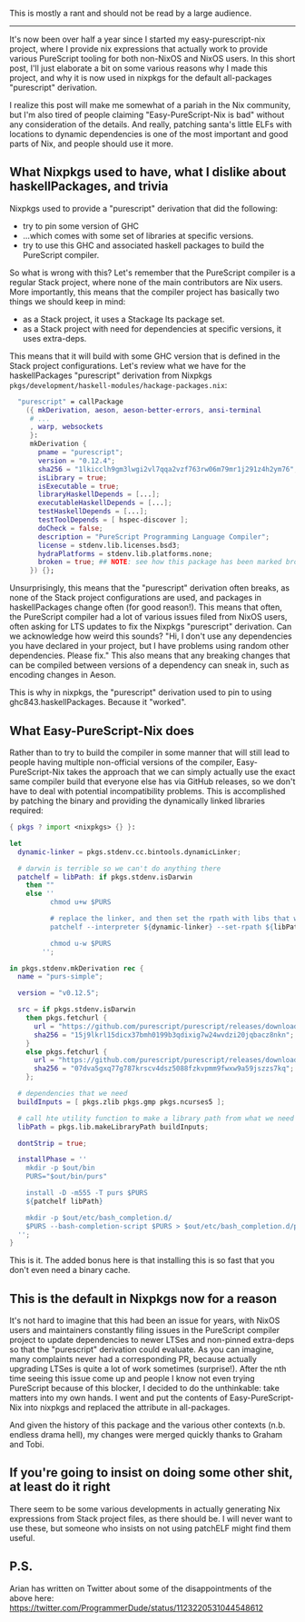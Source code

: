 This is mostly a rant and should not be read by a large audience.

---

It's now been over half a year since I started my easy-purescript-nix project, where I provide nix expressions that actually work to provide various PureScript tooling for both non-NixOS and NixOS users. In this short post, I'll just elaborate a bit on some various reasons why I made this project, and why it is now used in nixpkgs for the default all-packages "purescript" derivation.

I realize this post will make me somewhat of a pariah in the Nix community, but I'm also tired of people claiming "Easy-PureScript-Nix is bad" without any consideration of the details. And really, patching santa's little ELFs with locations to dynamic dependencies is one of the most important and good parts of Nix, and people should use it more.

## What Nixpkgs used to have, what I dislike about haskellPackages, and trivia

Nixpkgs used to provide a "purescript" derivation that did the following:

* try to pin some version of GHC
* ...which comes with some set of libraries at specific versions.
* try to use this GHC and associated haskell packages to build the PureScript compiler.

So what is wrong with this? Let's remember that the PureScript compiler is a regular Stack project, where none of the main contributors are Nix users. More importantly, this means that the compiler project has basically two things we should keep in mind:

* as a Stack project, it uses a Stackage lts package set.
* as a Stack project with need for dependencies at specific versions, it uses extra-deps.

This means that it will build with some GHC version that is defined in the Stack project configurations. Let's review what we have for the haskellPackages "purescript" derivation from Nixpkgs `pkgs/development/haskell-modules/hackage-packages.nix`:

```nix
  "purescript" = callPackage
    ({ mkDerivation, aeson, aeson-better-errors, ansi-terminal
     # ...
     , warp, websockets
     }:
     mkDerivation {
       pname = "purescript";
       version = "0.12.4";
       sha256 = "1lkicclh9gm3lwgi2vl7qqa2vzf763rw06m79mr1j291z4h2ym76";
       isLibrary = true;
       isExecutable = true;
       libraryHaskellDepends = [...];
       executableHaskellDepends = [...];
       testHaskellDepends = [...];
       testToolDepends = [ hspec-discover ];
       doCheck = false;
       description = "PureScript Programming Language Compiler";
       license = stdenv.lib.licenses.bsd3;
       hydraPlatforms = stdenv.lib.platforms.none;
       broken = true; ## NOTE: see how this package has been marked broken b514a6d35191 (Peter Simons 2019-03-16 17:03:43 +0100 182937)
     }) {};
```

Unsurprisingly, this means that the "purescript" derivation often breaks, as none of the Stack project configurations are used, and packages in haskellPackages change often (for good reason!). This means that often, the PureScript compiler had a lot of various issues filed from NixOS users, often asking for LTS updates to fix the Nixpkgs "purescript" derivation. Can we acknowledge how weird this sounds? "Hi, I don't use any dependencies you have declared in your project, but I have problems using random other dependencies. Please fix." This also means that any breaking changes that can be compiled between versions of a dependency can sneak in, such as encoding changes in Aeson.

This is why in nixpkgs, the "purescript" derivation used to pin to using ghc843.haskellPackages. Because it "worked".

## What Easy-PureScript-Nix does

Rather than to try to build the compiler in some manner that will still lead to people having multiple non-official versions of the compiler, Easy-PureScript-Nix takes the approach that we can simply actually use the exact same compiler build that everyone else has via GitHub releases, so we don't have to deal with potential incompatibility problems. This is accomplished by patching the binary and providing the dynamically linked libraries required:

```nix
{ pkgs ? import <nixpkgs> {} }:

let
  dynamic-linker = pkgs.stdenv.cc.bintools.dynamicLinker;

  # darwin is terrible so we can't do anything there
  patchelf = libPath: if pkgs.stdenv.isDarwin
    then ""
    else ''
          chmod u+w $PURS

          # replace the linker, and then set the rpath with libs that we need
          patchelf --interpreter ${dynamic-linker} --set-rpath ${libPath} $PURS

          chmod u-w $PURS
        '';

in pkgs.stdenv.mkDerivation rec {
  name = "purs-simple";

  version = "v0.12.5";

  src = if pkgs.stdenv.isDarwin
    then pkgs.fetchurl {
      url = "https://github.com/purescript/purescript/releases/download/v0.12.5/macos.tar.gz";
      sha256 = "15j9lkrl15dicx37bmh0199b3qdixig7w24wvdzi20jqbacz8nkn";
    }
    else pkgs.fetchurl {
      url = "https://github.com/purescript/purescript/releases/download/v0.12.5/linux64.tar.gz";
      sha256 = "07dva5gxq77g787krscv4dsz5088fzkvpmm9fwxw9a59jszzs7kq";
    };

  # dependencies that we need
  buildInputs = [ pkgs.zlib pkgs.gmp pkgs.ncurses5 ];

  # call hte utility function to make a library path from what we need
  libPath = pkgs.lib.makeLibraryPath buildInputs;

  dontStrip = true;

  installPhase = ''
    mkdir -p $out/bin
    PURS="$out/bin/purs"

    install -D -m555 -T purs $PURS
    ${patchelf libPath}

    mkdir -p $out/etc/bash_completion.d/
    $PURS --bash-completion-script $PURS > $out/etc/bash_completion.d/purs-completion.bash
  '';
}
```
This is it. The added bonus here is that installing this is so fast that you don't even need a binary cache.

## This is the default in Nixpkgs now for a reason

It's not hard to imagine that this had been an issue for years, with NixOS users and maintainers constantly filing issues in the PureScript compiler project to update dependencies to newer LTSes and non-pinned extra-deps so that the "purescript" derivation could evaluate. As you can imagine, many complaints never had a corresponding PR, because actually upgrading LTSes is quite a lot of work sometimes (surprise!). After the nth time seeing this issue come up and people I know not even trying PureScript because of this blocker, I decided to do the unthinkable: take matters into my own hands. I went and put the contents of Easy-PureScript-Nix into nixpkgs and replaced the attribute in all-packages.

And given the history of this package and the various other contexts (n.b. endless drama hell), my changes were merged quickly thanks to Graham and Tobi.

## If you're going to insist on doing some other shit, at least do it right

There seem to be some various developments in actually generating Nix expressions from Stack project files, as there should be. I will never want to use these, but someone who insists on not using patchELF might find them useful.

## P.S.

Arian has written on Twitter about some of the disappointments of the above here: <https://twitter.com/ProgrammerDude/status/1123220531044548612>
